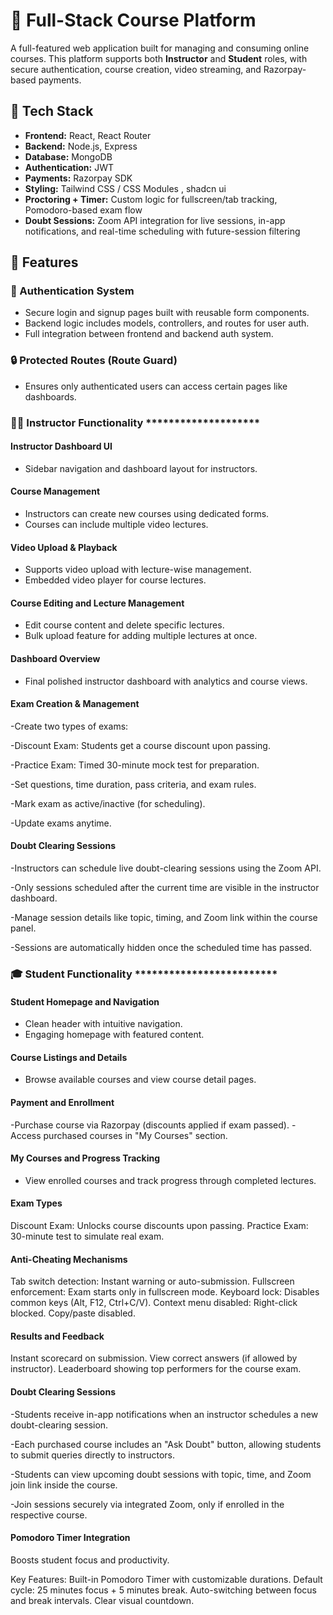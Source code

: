 # 🧠 Full-Stack Course Platform

A full-featured web application built for managing and consuming online courses. This platform supports both **Instructor** and **Student** roles, with secure authentication, course creation, video streaming, and Razorpay-based payments.


## 🔧 Tech Stack

- **Frontend:** React, React Router
- **Backend:** Node.js, Express
- **Database:** MongoDB
- **Authentication:** JWT
- **Payments:** Razorpay SDK
- **Styling:** Tailwind CSS / CSS Modules , shadcn ui
- **Proctoring + Timer:** Custom logic for fullscreen/tab tracking, Pomodoro-based exam flow
- **Doubt Sessions:** Zoom API integration for live sessions, in-app notifications, and real-time scheduling with future-session filtering

## 🚀 Features

### 🔐 Authentication System
- Secure login and signup pages built with reusable form components.
- Backend logic includes models, controllers, and routes for user auth.
- Full integration between frontend and backend auth system.


### 🔒 Protected Routes (Route Guard)
- Ensures only authenticated users can access certain pages like dashboards.


### 👨‍🏫 Instructor Functionality ********************

#### Instructor Dashboard UI
- Sidebar navigation and dashboard layout for instructors.

#### Course Management
- Instructors can create new courses using dedicated forms.
- Courses can include multiple video lectures.

#### Video Upload & Playback
- Supports video upload with lecture-wise management.
- Embedded video player for course lectures.

#### Course Editing and Lecture Management
- Edit course content and delete specific lectures.
- Bulk upload feature for adding multiple lectures at once.

#### Dashboard Overview
- Final polished instructor dashboard with analytics and course views.

 #### Exam Creation & Management 
-Create two types of exams:

-Discount Exam: Students get a course discount upon passing.

-Practice Exam: Timed 30-minute mock test for preparation.

-Set questions, time duration, pass criteria, and exam rules.

-Mark exam as active/inactive (for scheduling).

-Update exams anytime.

#### Doubt Clearing Sessions
-Instructors can schedule live doubt-clearing sessions using the Zoom API.

-Only sessions scheduled after the current time are visible in the instructor dashboard.

-Manage session details like topic, timing, and Zoom link within the course panel.

-Sessions are automatically hidden once the scheduled time has passed.


### 🎓 Student Functionality *************************

#### Student Homepage and Navigation
- Clean header with intuitive navigation.
- Engaging homepage with featured content.

#### Course Listings and Details
- Browse available courses and view course detail pages.

#### Payment and Enrollment
-Purchase course via Razorpay (discounts applied if exam passed).
-Access purchased courses in "My Courses" section.

#### My Courses and Progress Tracking
- View enrolled courses and track progress through completed lectures.

#### Exam Types
Discount Exam: Unlocks course discounts upon passing.
Practice Exam: 30-minute test to simulate real exam.

#### Anti-Cheating Mechanisms
Tab switch detection: Instant warning or auto-submission.
Fullscreen enforcement: Exam starts only in fullscreen mode.
Keyboard lock: Disables common keys (Alt, F12, Ctrl+C/V).
Context menu disabled: Right-click blocked.
Copy/paste disabled.

#### Results and Feedback
Instant scorecard on submission.
View correct answers (if allowed by instructor).
Leaderboard showing top performers for the course exam.

#### Doubt Clearing Sessions
-Students receive in-app notifications when an instructor schedules a new doubt-clearing session.

-Each purchased course includes an "Ask Doubt" button, allowing students to submit queries directly to instructors.

-Students can view upcoming doubt sessions with topic, time, and Zoom join link inside the course.

-Join sessions securely via integrated Zoom, only if enrolled in the respective course.

####  Pomodoro Timer Integration
Boosts student focus and productivity.

 Key Features:
Built-in Pomodoro Timer with customizable durations.
Default cycle: 25 minutes focus + 5 minutes break.
Auto-switching between focus and break intervals.
Clear visual countdown.

